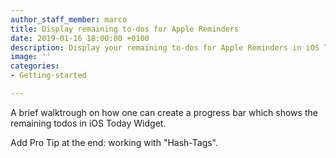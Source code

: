 ```yaml
---
author_staff_member: marco
title: Display remaining to-dos for Apple Reminders
date: 2019-01-16 18:00:00 +0100
description: Display your remaining to-dos for Apple Reminders in iOS Today Widget.
image: ''
categories:
- Getting-started

---
```

A brief walktrough on how one can create a progress bar which shows the remaining todos in iOS Today Widget.

Add Pro Tip at the end: working with "Hash-Tags".